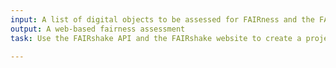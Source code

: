 ```yaml
---
input: A list of digital objects to be assessed for FAIRness and the FAIRshake API
output: A web-based fairness assessment
task: Use the FAIRshake API and the FAIRshake website to create a project and submit a list of digital objects to be assessed for FAIRness.

---
```

